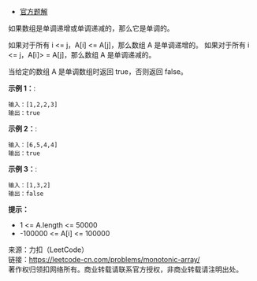 * [官方题解](https://leetcode-cn.com/problems/monotonic-array/solution/dan-diao-shu-lie-by-leetcode-solution-ysex/)

如果数组是单调递增或单调递减的，那么它是单调的。

如果对于所有 i <= j，A[i] <= A[j]，那么数组 A 是单调递增的。 如果对于所有 i <= j，A[i]> = A[j]，那么数组 A 是单调递减的。

当给定的数组 A 是单调数组时返回 true，否则返回 false。

**示例 1：**:<br>
```
输入：[1,2,2,3]
输出：true
```

**示例 2：**:<br>

```
输入：[6,5,4,4]
输出：true
```

**示例 3：**:<br>

```
输入：[1,3,2]
输出：false
```

**提示：** <br>
* 1 <= A.length <= 50000
* -100000 <= A[i] <= 100000


来源：力扣（LeetCode）<br>
链接：https://leetcode-cn.com/problems/monotonic-array/<br>
著作权归领扣网络所有。商业转载请联系官方授权，非商业转载请注明出处。<br>